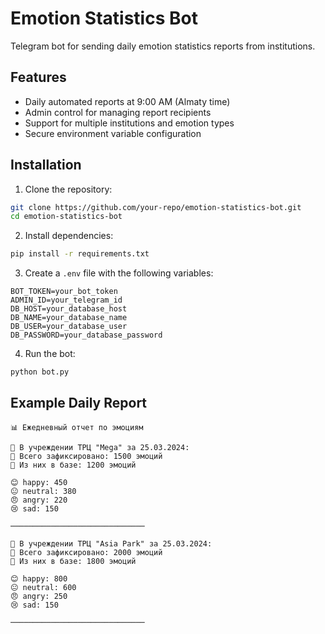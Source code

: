 # Emotion Statistics Bot

Telegram bot for sending daily emotion statistics reports from institutions.

## Features

- Daily automated reports at 9:00 AM (Almaty time)
- Admin control for managing report recipients
- Support for multiple institutions and emotion types
- Secure environment variable configuration

## Installation

1. Clone the repository:

```bash
git clone https://github.com/your-repo/emotion-statistics-bot.git
cd emotion-statistics-bot
```

2. Install dependencies:

```bash
pip install -r requirements.txt
```

3. Create a `.env` file with the following variables:

```
BOT_TOKEN=your_bot_token
ADMIN_ID=your_telegram_id
DB_HOST=your_database_host
DB_NAME=your_database_name
DB_USER=your_database_user
DB_PASSWORD=your_database_password
```

4. Run the bot:

```bash
python bot.py
```

## Example Daily Report

```
📊 Ежедневный отчет по эмоциям

🏢 В учреждении ТРЦ "Mega" за 25.03.2024:
📌 Всего зафиксировано: 1500 эмоций
👥 Из них в базе: 1200 эмоций

😊 happy: 450
😐 neutral: 380
😠 angry: 220
😢 sad: 150

──────────────────────────────

🏢 В учреждении ТРЦ "Asia Park" за 25.03.2024:
📌 Всего зафиксировано: 2000 эмоций
👥 Из них в базе: 1800 эмоций

😊 happy: 800
😐 neutral: 600
😠 angry: 250
😢 sad: 150

──────────────────────────────
```
